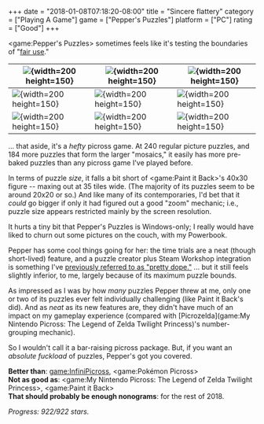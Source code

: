 +++
date = "2018-01-08T07:18:20-08:00"
title = "Sincere flattery"
category = ["Playing A Game"]
game = ["Pepper's Puzzles"]
platform = ["PC"]
rating = ["Good"]
+++

<game:Pepper's Puzzles> sometimes feels like it's testing the boundaries of "<a href="https://www.copyright.gov/fair-use/">fair use</a>."

| ![]($SiteBaseURL$pepperspuzzles_pacman.jpg){width=200 height=150} | ![]($SiteBaseURL$pepperspuzzles_koopa.jpg){width=200 height=150} | ![]($SiteBaseURL$pepperspuzzles_masterchief.jpg){width=200 height=150} |
| - | - | - |
| ![]($SiteBaseURL$pepperspuzzles_phoenixwright.jpg){width=200 height=150} | ![]($SiteBaseURL$pepperspuzzles_sauron.jpg){width=200 height=150} | ![]($SiteBaseURL$pepperspuzzles_yoda.jpg){width=200 height=150} |
| ![]($SiteBaseURL$pepperspuzzles_doctorwho.jpg){width=200 height=150} | ![]($SiteBaseURL$pepperspuzzles_deadpool.jpg){width=200 height=150} | ![]($SiteBaseURL$pepperspuzzles_americanpsycho.jpg){width=200 height=150} |

... that aside, it's a <i>hefty</i> picross game.  At 240 regular picture puzzles, and 184 more puzzles that form the larger "mosaics," it easily has more pre-baked puzzles than any picross game I've played before.

In terms of puzzle <i>size</i>, it falls a bit short of <game:Paint it Back>'s 40x30 figure -- maxing out at 35 tiles wide.  (The majority of its puzzles seem to be around 20x20 or so.)  And like many of its contemporaries, I'd bet that it <i>could</i> go bigger if only it had figured out a good "zoom" mechanic; i.e., puzzle size appears restricted mainly by the screen resolution.

It hurts a tiny bit that Pepper's Puzzles is Windows-only; I really would have liked to churn out some pictures on the couch, with my Powerbook.

Pepper has some cool things going for her: the time trials are a neat (though short-lived) feature, and a puzzle creator plus Steam Workshop integration is something I've [previously referred to as "pretty dope."]($SiteBaseURL$2015/12/30/i-painted-it-all-back/)  ... but it still feels slightly inferior, to me, largely because of its maximum puzzle bounds.

As impressed as I was by how <i>many</i> puzzles Pepper threw at me, only one or two of its puzzles ever felt individually challenging (like Paint it Back's did).  And as <i>neat</i> as its new features are, they didn't have much of an impact on my gameplay experience (compared with [Picrozelda](game:My Nintendo Picross: The Legend of Zelda Twilight Princess)'s number-grouping mechanic).

So I wouldn't call it a bar-raising picross package.  But, if you want an <i>absolute fuckload</i> of puzzles, Pepper's got you covered.

<b>Better than</b>: <game:InfiniPicross>, <game:Pokémon Picross>  
<b>Not as good as</b>: <game:My Nintendo Picross: The Legend of Zelda Twilight Princess>, <game:Paint it Back>  
<b>That should probably be enough nonograms</b>: for the rest of 2018.

<i>Progress: 922/922 stars.</i>
